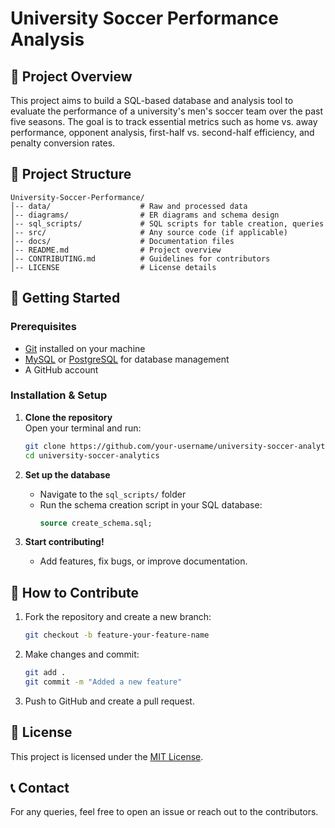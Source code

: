 # University Soccer Performance Analysis

## 📌 Project Overview
This project aims to build a SQL-based database and analysis tool to evaluate the performance of a university's men's soccer team over the past five seasons. The goal is to track essential metrics such as home vs. away performance, opponent analysis, first-half vs. second-half efficiency, and penalty conversion rates.

## 📂 Project Structure
```
University-Soccer-Performance/
│-- data/                    # Raw and processed data
│-- diagrams/                # ER diagrams and schema design
│-- sql_scripts/             # SQL scripts for table creation, queries
│-- src/                     # Any source code (if applicable)
│-- docs/                    # Documentation files
│-- README.md                # Project overview
│-- CONTRIBUTING.md          # Guidelines for contributors
│-- LICENSE                  # License details
```

## 🚀 Getting Started

### Prerequisites
- [Git](https://git-scm.com/downloads) installed on your machine
- [MySQL](https://www.mysql.com/downloads/) or [PostgreSQL](https://www.postgresql.org/download/) for database management
- A GitHub account

### Installation & Setup
1. **Clone the repository**  
   Open your terminal and run:
   ```bash
   git clone https://github.com/your-username/university-soccer-analytics.git
   cd university-soccer-analytics
   ```
2. **Set up the database**
   - Navigate to the `sql_scripts/` folder
   - Run the schema creation script in your SQL database:
     ```sql
     source create_schema.sql;
     ```

3. **Start contributing!**
   - Add features, fix bugs, or improve documentation.

## 🔧 How to Contribute
1. Fork the repository and create a new branch:
   ```bash
   git checkout -b feature-your-feature-name
   ```
2. Make changes and commit:
   ```bash
   git add .
   git commit -m "Added a new feature"
   ```
3. Push to GitHub and create a pull request.

## 📜 License
This project is licensed under the [MIT License](LICENSE).

## 📞 Contact
For any queries, feel free to open an issue or reach out to the contributors.
